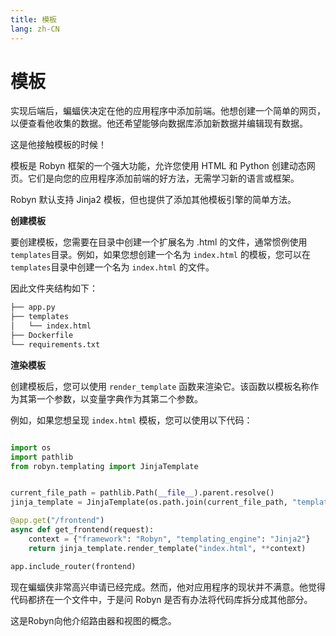 ```yaml
---
title: 模板
lang: zh-CN
---
```


# 模板

实现后端后，蝙蝠侠决定在他的应用程序中添加前端。他想创建一个简单的网页，以便查看他收集的数据。他还希望能够向数据库添加新数据并编辑现有数据。

这是他接触模板的时候！

模板是 Robyn 框架的一个强大功能，允许您使用 HTML 和 Python 创建动态网页。它们是向您的应用程序添加前端的好方法，无需学习新的语言或框架。

Robyn 默认支持 Jinja2 模板，但也提供了添加其他模板引擎的简单方法。

**创建模板**

要创建模板，您需要在目录中创建一个扩展名为 .html 的文件，通常惯例使用`templates`目录。例如，如果您想创建一个名为 `index.html` 的模板，您可以在`templates`目录中创建一个名为 `index.html` 的文件。

因此文件夹结构如下：

```md
├── app.py
├── templates
│   └── index.html
├── Dockerfile
└── requirements.txt
```

**渲染模板**

创建模板后，您可以使用 `render_template` 函数来渲染它。该函数以模板名称作为其第一个参数，以变量字典作为其第二个参数。

例如，如果您想呈现 `index.html` 模板，您可以使用以下代码：

```py

import os
import pathlib
from robyn.templating import JinjaTemplate


current_file_path = pathlib.Path(__file__).parent.resolve()
jinja_template = JinjaTemplate(os.path.join(current_file_path, "templates"))

@app.get("/frontend")
async def get_frontend(request):
    context = {"framework": "Robyn", "templating_engine": "Jinja2"}
    return jinja_template.render_template("index.html", **context)

app.include_router(frontend)
```

现在蝙蝠侠非常高兴申请已经完成。然而，他对应用程序的现状并不满意。他觉得代码都挤在一个文件中，于是问 Robyn 是否有办法将代码库拆分成其他部分。

这是Robyn向他介绍路由器和视图的概念。
